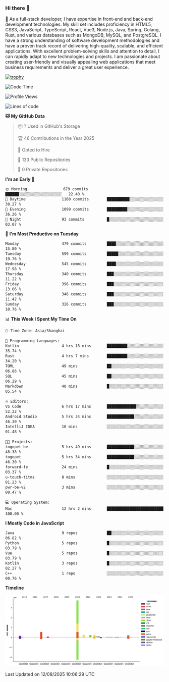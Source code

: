 ### Hi there 👋

🌱 As a full-stack developer, I have expertise in front-end and back-end development technologies. My skill set includes proficiency in HTML5, CSS3, JavaScript, TypeScript, React, Vue3, Node.js, Java, Spring, Golang, Rust, and various databases such as MongoDB, MySQL, and PostgreSQL. I have a strong understanding of software development methodologies and have a proven track record of delivering high-quality, scalable, and efficient applications. With excellent problem-solving skills and attention to detail, I can rapidly adapt to new technologies and projects. I am passionate about creating user-friendly and visually appealing web applications that meet business requirements and deliver a great user experience.

[![trophy](https://github-profile-trophy.vercel.app/?username=elton&rank=SECRET,SSS,SS,S,AAA,AA,A&theme=onedark&no-frame=true&margin-w=10)](https://github.com/ryo-ma/github-profile-trophy)

<!--START_SECTION:waka-->
![Code Time](http://img.shields.io/badge/Code%20Time-1%2C848%20hrs%2050%20mins-blue)

![Profile Views](http://img.shields.io/badge/Profile%20Views-1-blue)

![Lines of code](https://img.shields.io/badge/From%20Hello%20World%20I%27ve%20Written-5.8%20million%20lines%20of%20code-blue)

**🐱 My GitHub Data** 

> 📦 ? Used in GitHub's Storage 
 > 
> 🏆 46 Contributions in the Year 2025
 > 
> 💼 Opted to Hire
 > 
> 📜 133 Public Repositories 
 > 
> 🔑 0 Private Repositories 
 > 
**I'm an Early 🐤** 

```text
🌞 Morning                679 commits         ██████░░░░░░░░░░░░░░░░░░░   22.40 % 
🌆 Daytime                1160 commits        ██████████░░░░░░░░░░░░░░░   38.27 % 
🌃 Evening                1099 commits        █████████░░░░░░░░░░░░░░░░   36.26 % 
🌙 Night                  93 commits          █░░░░░░░░░░░░░░░░░░░░░░░░   03.07 % 
```
📅 **I'm Most Productive on Tuesday** 

```text
Monday                   479 commits         ████░░░░░░░░░░░░░░░░░░░░░   15.80 % 
Tuesday                  599 commits         █████░░░░░░░░░░░░░░░░░░░░   19.76 % 
Wednesday                545 commits         ████░░░░░░░░░░░░░░░░░░░░░   17.98 % 
Thursday                 340 commits         ███░░░░░░░░░░░░░░░░░░░░░░   11.22 % 
Friday                   396 commits         ███░░░░░░░░░░░░░░░░░░░░░░   13.06 % 
Saturday                 346 commits         ███░░░░░░░░░░░░░░░░░░░░░░   11.42 % 
Sunday                   326 commits         ███░░░░░░░░░░░░░░░░░░░░░░   10.76 % 
```


📊 **This Week I Spent My Time On** 

```text
🕑︎ Time Zone: Asia/Shanghai

💬 Programming Languages: 
Kotlin                   4 hrs 18 mins       █████████░░░░░░░░░░░░░░░░   35.74 % 
Rust                     4 hrs 7 mins        █████████░░░░░░░░░░░░░░░░   34.20 % 
TOML                     49 mins             ██░░░░░░░░░░░░░░░░░░░░░░░   06.86 % 
SQL                      45 mins             ██░░░░░░░░░░░░░░░░░░░░░░░   06.29 % 
Markdown                 40 mins             █░░░░░░░░░░░░░░░░░░░░░░░░   05.54 % 

🔥 Editors: 
VS Code                  6 hrs 17 mins       █████████████░░░░░░░░░░░░   52.22 % 
Android Studio           5 hrs 34 mins       ████████████░░░░░░░░░░░░░   46.30 % 
IntelliJ IDEA            10 mins             ░░░░░░░░░░░░░░░░░░░░░░░░░   01.48 % 

🐱‍💻 Projects: 
togopet-be               5 hrs 49 mins       ████████████░░░░░░░░░░░░░   48.38 % 
togopet                  5 hrs 34 mins       ████████████░░░░░░░░░░░░░   46.30 % 
forward-fe               24 mins             █░░░░░░░░░░░░░░░░░░░░░░░░   03.37 % 
u-touch-titms            8 mins              ░░░░░░░░░░░░░░░░░░░░░░░░░   01.23 % 
pwr-be-v2                3 mins              ░░░░░░░░░░░░░░░░░░░░░░░░░   00.47 % 

💻 Operating System: 
Mac                      12 hrs 2 mins       █████████████████████████   100.00 % 
```

**I Mostly Code in JavaScript** 

```text
Java                     9 repos             ██░░░░░░░░░░░░░░░░░░░░░░░   06.82 % 
Python                   5 repos             █░░░░░░░░░░░░░░░░░░░░░░░░   03.79 % 
Vue                      5 repos             █░░░░░░░░░░░░░░░░░░░░░░░░   03.79 % 
Kotlin                   3 repos             █░░░░░░░░░░░░░░░░░░░░░░░░   02.27 % 
C++                      1 repo              ░░░░░░░░░░░░░░░░░░░░░░░░░   00.76 % 
```



**Timeline**

![Lines of Code chart](https://raw.githubusercontent.com/elton/elton/main/assets/bar_graph.png)


 Last Updated on 12/08/2025 10:06:29 UTC
<!--END_SECTION:waka-->

<!--
**elton/elton** is a ✨ _special_ ✨ repository because its `README.md` (this file) appears on your GitHub profile.

Here are some ideas to get you started:

- 🔭 I’m currently working on ...
- 🌱 I’m currently learning ...
- 👯 I’m looking to collaborate on ...
- 🤔 I’m looking for help with ...
- 💬 Ask me about ...
- 📫 How to reach me: ...
- 😄 Pronouns: ...
- ⚡ Fun fact: ...
-->
